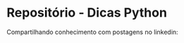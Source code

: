 <h1> Repositório - Dicas Python</h1>
<p>Compartilhando conhecimento com postagens no linkedin: <a href="https://www.linkedin.com/in/ericksonlopesdev/"></a><p/>

